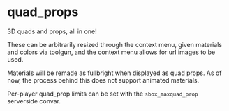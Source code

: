 # quad_props

3D quads and props, all in one!

These can be arbitrarily resized through the context menu, given materials and colors via toolgun, and the context menu allows for url images to be used.

Materials will be remade as fullbright when displayed as quad props. As of now, the process behind this does not support animated materials.

Per-player quad_prop limits can be set with the `sbox_maxquad_prop` serverside convar.
